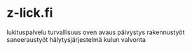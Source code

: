# z-lick.fi
lukituspalvelu turvallisuus oven avaus päivystys rakennustyöt saneeraustyöt hälytysjärjestelmä kulun valvonta
